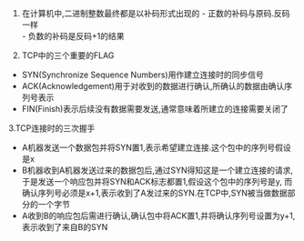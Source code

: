1. 在计算机中,二进制整数最终都是以补码形式出现的
        - 正数的补码与原码.反码一样   
        - 负数的补码是反码+1的结果

2. TCP中的三个重要的FLAG
  - SYN(Synchronize Sequence Numbers)用作建立连接时的同步信号
  - ACK(Acknowledgement)用于对收到的数据进行确认,所确认的数据由确认序列号表示
  - FIN(Finish)表示后续没有数据需要发送,通常意味着所建立的连接需要关闭了
  
3.TCP连接时的三次握手
  - A机器发送一个数据包并将SYN置1,表示希望建立连接.这个包中的序列号假设是x
  - B机器收到A机器发送过来的数据包后,通过SYN得知这是一个建立连接的请求,于是发送一个响应包并将SYN和ACK标志都置1,假设这个包中的序列号是y,
    而确认序列号必须是x+1,表示收到了A发过来的SYN.在TCP中,SYN被当做数据部分的一个字节
  - A收到B的响应包后需进行确认,确认包中将ACK置1,并将确认序列号设置为y+1,表示收到了来自B的SYN











